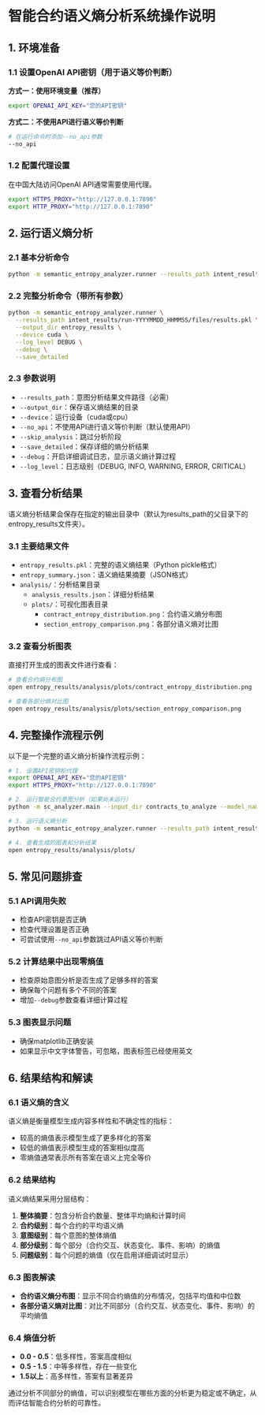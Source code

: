 # 智能合约语义熵分析系统操作说明

## 1. 环境准备

### 1.1 设置OpenAI API密钥（用于语义等价判断）

**方式一：使用环境变量（推荐）**

```bash
export OPENAI_API_KEY="您的API密钥"
```

**方式二：不使用API进行语义等价判断**

```bash
# 在运行命令时添加--no_api参数
--no_api
```

### 1.2 配置代理设置

在中国大陆访问OpenAI API通常需要使用代理。

```bash
export HTTPS_PROXY="http://127.0.0.1:7890"
export HTTP_PROXY="http://127.0.0.1:7890"
```

## 2. 运行语义熵分析

### 2.1 基本分析命令

```bash
python -m semantic_entropy_analyzer.runner --results_path intent_results/run-YYYYMMDD_HHMMSS/files/results.pkl
```

### 2.2 完整分析命令（带所有参数）

```bash
python -m semantic_entropy_analyzer.runner \
  --results_path intent_results/run-YYYYMMDD_HHMMSS/files/results.pkl \
  --output_dir entropy_results \
  --device cuda \
  --log_level DEBUG \
  --debug \
  --save_detailed
```

### 2.3 参数说明

- `--results_path`：意图分析结果文件路径（必需）
- `--output_dir`：保存语义熵结果的目录
- `--device`：运行设备（cuda或cpu）
- `--no_api`：不使用API进行语义等价判断（默认使用API）
- `--skip_analysis`：跳过分析阶段
- `--save_detailed`：保存详细的熵分析结果
- `--debug`：开启详细调试日志，显示语义熵计算过程
- `--log_level`：日志级别（DEBUG, INFO, WARNING, ERROR, CRITICAL）

## 3. 查看分析结果

语义熵分析结果会保存在指定的输出目录中（默认为results_path的父目录下的entropy_results文件夹）。

### 3.1 主要结果文件

- `entropy_results.pkl`：完整的语义熵结果（Python pickle格式）
- `entropy_summary.json`：语义熵结果摘要（JSON格式）
- `analysis/`：分析结果目录
  - `analysis_results.json`：详细分析结果
  - `plots/`：可视化图表目录
    - `contract_entropy_distribution.png`：合约语义熵分布图
    - `section_entropy_comparison.png`：各部分语义熵对比图

### 3.2 查看分析图表

直接打开生成的图表文件进行查看：
```bash
# 查看合约熵分布图
open entropy_results/analysis/plots/contract_entropy_distribution.png

# 查看各部分熵对比图
open entropy_results/analysis/plots/section_entropy_comparison.png
```

## 4. 完整操作流程示例

以下是一个完整的语义熵分析操作流程示例：

```bash
# 1. 设置API密钥和代理
export OPENAI_API_KEY="您的API密钥"
export HTTPS_PROXY="http://127.0.0.1:7890"

# 2. 运行智能合约意图分析（如果尚未运行）
python -m sc_analyzer.main --input_dir contracts_to_analyze --model_name gpt-3.5-turbo --num_tests 3

# 3. 运行语义熵分析
python -m semantic_entropy_analyzer.runner --results_path intent_results/run-YYYYMMDD_HHMMSS/files/results.pkl --debug

# 4. 查看生成的图表和分析结果
open entropy_results/analysis/plots/
```

## 5. 常见问题排查

### 5.1 API调用失败

- 检查API密钥是否正确
- 检查代理设置是否正确
- 可尝试使用`--no_api`参数跳过API语义等价判断

### 5.2 计算结果中出现零熵值

- 检查原始意图分析是否生成了足够多样的答案
- 确保每个问题有多个不同的答案
- 增加`--debug`参数查看详细计算过程

### 5.3 图表显示问题

- 确保matplotlib正确安装
- 如果显示中文字体警告，可忽略，图表标签已经使用英文

## 6. 结果结构和解读

### 6.1 语义熵的含义

语义熵是衡量模型生成内容多样性和不确定性的指标：
- 较高的熵值表示模型生成了更多样化的答案
- 较低的熵值表示模型生成的答案相似度高
- 零熵值通常表示所有答案在语义上完全等价

### 6.2 结果结构

语义熵结果采用分层结构：

1. **整体摘要**：包含分析合约数量、整体平均熵和计算时间
2. **合约级别**：每个合约的平均语义熵
3. **意图级别**：每个意图的整体熵值
4. **部分级别**：每个部分（合约交互、状态变化、事件、影响）的熵值
5. **问题级别**：每个问题的熵值（仅在启用详细调试时显示）

### 6.3 图表解读

- **合约语义熵分布图**：显示不同合约熵值的分布情况，包括平均值和中位数
- **各部分语义熵对比图**：对比不同部分（合约交互、状态变化、事件、影响）的平均熵值

### 6.4 熵值分析

- **0.0 - 0.5**：低多样性，答案高度相似
- **0.5 - 1.5**：中等多样性，存在一些变化
- **1.5以上**：高多样性，答案有显著差异

通过分析不同部分的熵值，可以识别模型在哪些方面的分析更为稳定或不确定，从而评估智能合约分析的可靠性。 